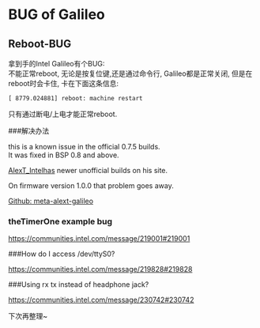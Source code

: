 BUG of Galileo
====

Reboot-BUG
-----
拿到手的Intel Galileo有个BUG:    
不能正常reboot, 无论是按复位键,还是通过命令行, Galileo都是正常关闭, 但是在reboot时会卡住, 卡在下面这条信息:
	
	[ 8779.024881] reboot: machine restart
	
只有通过断电/上电才能正常reboot.

###解决办法


this is a known issue in the official 0.7.5 builds.   
It was fixed in BSP 0.8 and above. 

[AlexT_Intelhas](http://alextgalileo.altervista.org) newer unofficial builds on his site.

On firmware version 1.0.0 that problem goes away.


[Github: meta-alext-galileo](https://github.com/alext-mkrs/meta-alext-galileo)


### theTimerOne example bug 

https://communities.intel.com/message/219001#219001

###How do I access /dev/ttyS0?

https://communities.intel.com/message/219828#219828

###Using rx tx instead of headphone jack?

https://communities.intel.com/message/230742#230742

下次再整理~